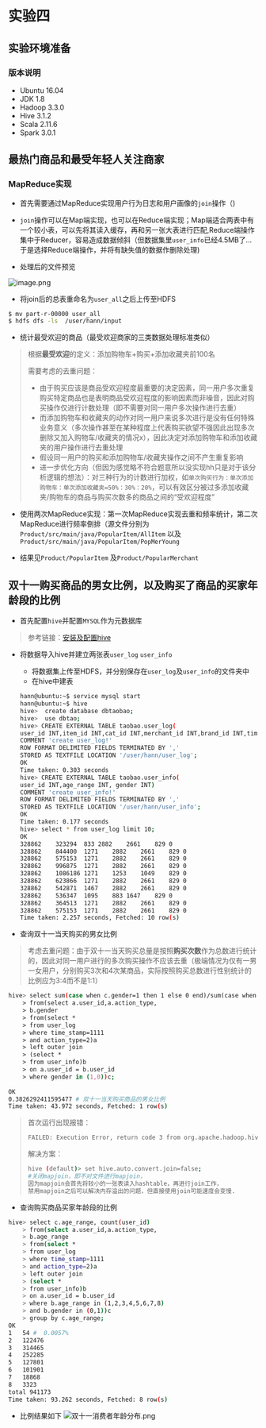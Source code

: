 # 实验四 

## 实验环境准备

### 版本说明

- Ubuntu 16.04
- JDK 1.8
- Hadoop 3.3.0
- Hive  3.1.2
- Scala 2.11.6
- Spark 3.0.1

## 最热门商品和最受年轻人关注商家

### MapReduce实现

- 首先需要通过MapReduce实现用户行为日志和用户画像的`join`操作（)

- `join`操作可以在Map端实现，也可以在Reduce端实现；Map端适合两表中有一个较小表，可以先将其读入缓存，再和另一张大表进行匹配,Reduce端操作集中于Reducer，容易造成数据倾斜（但数据集里`user_info`已经4.5MB了...于是选择Reduce端操作，并将有缺失值的数据作删除处理)
- 处理后的文件预览

![image.png](https://i.loli.net/2020/12/15/ZSfQ8eYzcv1wH3D.png)

- 将join后的总表重命名为`user_all`之后上传至HDFS

```bash
$ mv part-r-00000 user_all
$ hdfs dfs -ls  /user/hann/input
```

- 统计最受欢迎的商品（最受欢迎商家的三类数据处理标准类似）

> 根据**最受欢迎**的定义：添加购物车+购买+添加收藏夹前100名
>
> 需要考虑的去重问题：
>
> - 由于购买应该是商品受欢迎程度最重要的决定因素，同一用户多次重复购买特定商品也是表明商品受欢迎程度的影响因素而非噪音，因此对购买操作仅进行计数处理（即不需要对同一用户多次操作进行去重）
> - 而添加购物车和收藏夹的动作对同一用户来说多次进行是没有任何特殊业务意义（多次操作甚至在某种程度上代表购买欲望不强因此出现多次删除又加入购物车/收藏夹的情况x），因此决定对添加购物车和添加收藏夹的用户操作进行去重处理
> - 假设同一用户的购买和添加购物车/收藏夹操作之间不产生重复影响
> - 进一步优化方向（但因为感觉略不符合题意所以没实现hh只是对于该分析逻辑的想法）：对三种行为的计数进行加权，如`单次购买行为：单次添加购物车：单次添加收藏夹=50%：30%：20%`，可以有效区分被过多添加收藏夹/购物车的商品与购买次数多的商品之间的“受欢迎程度”

- 使用两次MapReduce实现：第一次MapReduce实现去重和频率统计，第二次MapReduce进行频率倒排（源文件分别为`Product/src/main/java/PopularItem/AllItem` 以及`Product/src/main/java/PopularItem/PopMerYoung` 

- 结果见`Product/PopularItem` 及`Product/PopularMerchant`

## 双十一购买商品的男女比例，以及购买了商品的买家年龄段的比例

- 首先配置`hive`并配置`MYSQL`作为元数据库

> 参考链接：[安装及配置hive](http://dblab.xmu.edu.cn/blog/1080-2/)

- 将数据导入hive并建立两张表`user_log` `user_info`

  - 将数据集上传至HDFS，并分别保存在`user_log`及`user_info`的文件夹中
  - 在hive中建表

  ```bash
  hann@ubuntu:~$ service mysql start
  hann@ubuntu:~$ hive
  hive>  create database dbtaobao;
  hive>  use dbtao;
  hive> CREATE EXTERNAL TABLE taobao.user_log(
  user_id INT,item_id INT,cat_id INT,merchant_id INT,brand_id INT,time_stamp INT,action_type INT)
  COMMENT 'create user_log!' 
  ROW FORMAT DELIMITED FIELDS TERMINATED BY ',' 
  STORED AS TEXTFILE LOCATION '/user/hann/user_log';
  OK
  Time taken: 0.303 seconds
  hive> CREATE EXTERNAL TABLE taobao.user_info(
  user_id INT,age_range INT, gender INT) 
  COMMENT 'create user_info!' 
  ROW FORMAT DELIMITED FIELDS TERMINATED BY ',' 
  STORED AS TEXTFILE LOCATION '/user/hann/user_info';
  OK
  Time taken: 0.177 seconds
  hive> select * from user_log limit 10;
  OK
  328862	323294	833	2882	2661	829	0
  328862	844400	1271	2882	2661	829	0
  328862	575153	1271	2882	2661	829	0
  328862	996875	1271	2882	2661	829	0
  328862	1086186	1271	1253	1049	829	0
  328862	623866	1271	2882	2661	829	0
  328862	542871	1467	2882	2661	829	0
  328862	536347	1095	883	1647	829	0
  328862	364513	1271	2882	2661	829	0
  328862	575153	1271	2882	2661	829	0
  Time taken: 2.257 seconds, Fetched: 10 row(s)
  
  ```

- 查询双十一当天购买的男女比例

> 考虑去重问题：由于双十一当天购买总量是按照**购买次数**作为总数进行统计的，因此对同一用户进行的多次购买操作不应该去重（极端情况为仅有一男一女用户，分别购买3次和4次某商品，实际按照购买总数进行性别统计的比例应为3:4而不是1:1）
> 
```bash
hive> select sum(case when c.gender=1 then 1 else 0 end)/sum(case when c.gender=0 then 1 else 0 end)
    > from(select a.user_id,a.action_type,
    > b.gender
    > from(select *
    > from user_log
    > where time_stamp=1111
    > and action_type=2)a
    > left outer join
    > (select *
    > from user_info)b
    > on a.user_id = b.user_id
    > where gender in (1,0))c;
    
OK
0.3826292411595477 # 双十一当天购买商品的男女比例
Time taken: 43.972 seconds, Fetched: 1 row(s)

```


> 首次运行出现报错：
>
> ```bash
> FAILED: Execution Error, return code 3 from org.apache.hadoop.hive.ql.exec.mr.MapredLocalTask
> ```
>
> 解决方案：
>
> ```bash
> hive (default)> set hive.auto.convert.join=false;
> #关闭mapjoin，即不对文件进行mapjoin，
> 因为mapjoin会首先将较小的一张表读入hashtable，再进行join工作，
> 禁用mapjoin之后可以解决内存溢出的问题，但直接使用join可能速度会变慢.
> ```
>

- 查询购买商品买家年龄段的比例

```bash
hive> select c.age_range, count(user_id)
    > from(select a.user_id,a.action_type,
    > b.age_range
    > from(select *
    > from user_log
    > where time_stamp=1111
    > and action_type=2)a
    > left outer join
    > (select *
    > from user_info)b
    > on a.user_id = b.user_id
    > where b.age_range in (1,2,3,4,5,6,7,8)
    > and b.gender in (0,1))c
    > group by c.age_range;
OK
1	54 #  0.0057%
2	122476 
3	314465
4	252285
5	127801
6	101901
7	18868
8	3323
total 941173
Time taken: 93.262 seconds, Fetched: 8 row(s)
```

- 比例结果如下
![双十一消费者年龄分布.png](https://i.loli.net/2020/12/21/yVwqNKpvck7sm5t.png)

